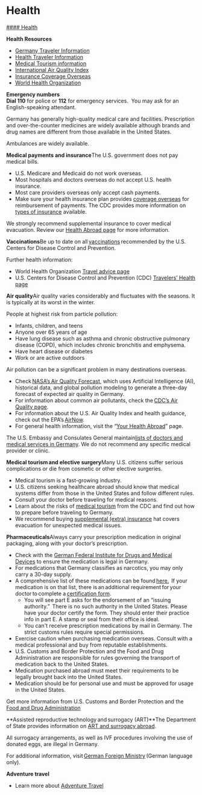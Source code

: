 # Health

[#### Health](javascript:void(0); "Health")

**Health Resources**

* [Germany Traveler Information](https://wwwnc.cdc.gov/travel/destinations/traveler/none/germany)
* [Health Traveler Information](https://wwwnc.cdc.gov/travel/)
* [Medical Tourism information](https://www.cdc.gov/yellow-book/hcp/health-care-abroad/medical-tourism.html)
* [International Air Quality Index](https://www.state.gov/key-topics-office-of-environmental-quality-and-transboundary-issues/air-quality/#:~:text=Now%20the%20Department%E2%80%99s%20ZephAir%20mobile%20application%20displays%20EPA,U.S.%20embassies%20and%20consulates%20and%20other%20government%20partners.)
* [Insurance Coverage Overseas](https://travel.state.gov/content/travel/en/international-travel/before-you-go/your-health-abroad/Insurance_Coverage_Overseas.html)
* [World Health Organization](https://www.who.int/)

**Emergency numbers  
Dial 110** for police or **112** for emergency services.  You may ask for an English-speaking attendant.

Germany has generally high-quality medical care and facilities. Prescription and over-the-counter medicines are widely available although brands and drug names are different from those available in the United States.

Ambulances are widely available.

**Medical payments and insurance**The U.S. government does not pay medical bills.

* U.S. Medicare and Medicaid do not work overseas.
* Most hospitals and doctors overseas do not accept U.S. health insurance.
* Most care providers overseas only accept cash payments.
* Make sure your health insurance plan provides [coverage overseas](https://travel.state.gov/content/travel/en/international-travel/before-you-go/your-health-abroad/Insurance_Coverage_Overseas.html) for reimbursement of payments. The CDC provides more information on [types of insurance](https://travel.state.gov/content/travel/en/international-travel/before-you-go/your-health-abroad/Insurance_Coverage_Overseas.html) available.

We strongly recommend supplemental insurance to cover medical evacuation. Review our [Health Abroad page](https://travel.state.gov/content/travel/en/international-travel/before-you-go/your-health-abroad.html) for more information.

**Vaccinations**Be up to date on all [vaccinations](https://travel.state.gov/content/travel/en/international-travel/International-Travel-Country-Information-Pages/Germany.html#ExternalPopup) recommended by the U.S. Centers for Disease Control and Prevention.

Further health information:

* World Health Organization [Travel advice page](https://www.who.int/travel-advice)
* U.S. Centers for Disease Control and Prevention (CDC) [Travelers’ Health page](https://wwwnc.cdc.gov/travel/destinations/list)

**Air quality**Air quality varies considerably and fluctuates with the seasons. It is typically at its worst in the winter.

People at highest risk from particle pollution:

* Infants, children, and teens
* Anyone over 65 years of age
* Have lung disease such as asthma and chronic obstructive pulmonary disease (COPD), which includes chronic bronchitis and emphysema.
* Have heart disease or diabetes
* Work or are active outdoors

Air pollution can be a significant problem in many destinations overseas.

* Check [NASA’s Air Quality Forecast](https://aeronet.gsfc.nasa.gov/new_web/aqforecast), which uses Artificial Intelligence (AI), historical data, and global pollution modeling to generate a three-day forecast of expected air quality in Germany.
* For information about common air pollutants, check the [CDC’s Air Quality page](https://www.cdc.gov/air-quality/pollutants/).
* For information about the U.S. Air Quality Index and health guidance, check out the EPA’s [AirNow](https://www.airnow.gov/aqi/aqi-basics/).
* For general health information, visit the “[Your Health Abroad](https://travel.state.gov/content/travel/en/international-travel/before-you-go/your-health-abroad.html)” page.

The U.S. Embassy and Consulates General maintain[lists of doctors and medical services in Germany](https://de.usembassy.gov/medical-assistance/#doctor). We do not recommend any specific medical provider or clinic.

**Medical tourism and elective surgery**Many U.S. citizens suffer serious complications or die from cosmetic or other elective surgeries.

* Medical tourism is a fast-growing industry.
* U.S. citizens seeking healthcare abroad should know that medical systems differ from those in the United States and follow different rules.
* Consult your doctor before traveling for medical reasons.
* Learn about the risks of [medical tourism](https://wwwnc.cdc.gov/travel/page/medical-tourism) from the CDC and find out how to prepare before traveling to Germany.
* We recommend buying [supplemental (extra) insurance](http://travel.state.gov/content/passports/english/go/health/insurance-providers.html) hat covers evacuation for unexpected medical issues.

**Pharmaceuticals**Always carry your prescription medication in original packaging, along with your doctor’s prescription.

* Check with the [German Federal Institute for Drugs and Medical Devices](https://www.bfarm.de/EN/Home/_node.html) to ensure the medication is legal in Germany.
* For medications that Germany classifies as narcotics, you may only carry a 30-day supply.
* A comprehensive list of these medications can be found [here.](https://gcc02.safelinks.protection.outlook.com/?url=https%3A%2F%2Fwww.bundesgesundheitsministerium.de%2Ffileadmin%2FDateien%2F3_Downloads%2FGesetze_und_Verordnungen%2FGuV%2FA%2FAnnexIII_marketable_and_prescribable_narcotic_drugs_072010.pdf&data=05%7C01%7CMacDonaghm%40state.gov%7C0bafb26bcfad4975e07608db6daeb6e4%7C66cf50745afe48d1a691a12b2121f44b%7C0%7C0%7C638224369383801394%7CUnknown%7CTWFpbGZsb3d8eyJWIjoiMC4wLjAwMDAiLCJQIjoiV2luMzIiLCJBTiI6Ik1haWwiLCJXVCI6Mn0%3D%7C3000%7C%7C%7C&sdata=nq3vUR9WITIc9UxW%2BtX3S%2Bl4oBeIZeNNpkfC3bXF048%3D&reserved=0)  If your medication is on that list, there is an additional requirement for your doctor to complete a [certification form](https://gcc02.safelinks.protection.outlook.com/?url=https%3A%2F%2Fwww.bfarm.de%2FSharedDocs%2FDownloads%2FDE%2FBundesopiumstelle%2FBetaeubungsmittel%2FReisen%2Freise_andere_formular.pdf%3Bjsessionid%3D7C93E7D191B6D0BD19B1E9F81AC6634B.intranet262%3F__blob%3DpublicationFile&data=05%7C01%7CMacDonaghm%40state.gov%7C0bafb26bcfad4975e07608db6daeb6e4%7C66cf50745afe48d1a691a12b2121f44b%7C0%7C0%7C638224369383801394%7CUnknown%7CTWFpbGZsb3d8eyJWIjoiMC4wLjAwMDAiLCJQIjoiV2luMzIiLCJBTiI6Ik1haWwiLCJXVCI6Mn0%3D%7C3000%7C%7C%7C&sdata=9p49E2yW%2F5MtqvsLTTCo7urlFGqLBGazbNbOZ5molr8%3D&reserved=0).
  + You will see part E asks for the endorsement of an “issuing authority.”  There is no such authority in the United States. Please have your doctor certify the form. They should enter their practice info in part E. A stamp or seal from their office is ideal.
  + You can't receive prescription medications by mail in Germany. The strict customs rules require special permissions.
* Exercise caution when purchasing medication overseas. Consult with a medical professional and buy from reputable establishments.
* U.S. Customs and Border Protection and the Food and Drug Administration are responsible for rules governing the transport of medication back to the United States.
* Medication purchased abroad must meet their requirements to be legally brought back into the United States.
* Medication should be for personal use and must be approved for usage in the United States.

Get more information from U.S. Customs and Border Protection and the [Food and Drug Administration](https://www.fda.gov/drugs/resourcesforyou/consumers/buyingusingmedicinesafely/buyingmedicinefromoutsidetheunitedstates/default.htm)

**Assisted reproductive technology and surrogacy (ART)**The Department of State provides information on [ART and surrogacy abroad](https://travel.state.gov/content/travel/en/legal/travel-legal-considerations/us-citizenship/Assisted-Reproductive-Technology-ART-Surrogacy-Abroad.html).

All surrogacy arrangements, as well as IVF procedures involving the use of donated eggs, are illegal in Germany.

For additional information, visit [German Foreign Ministry](https://travel.state.gov/content/travel/en/international-travel/International-Travel-Country-Information-Pages/Germany.html#ExternalPopup) (German language only).

**Adventure travel**

* Learn more about [Adventure Travel](https://wwwnc.cdc.gov/travel/page/adventure)
